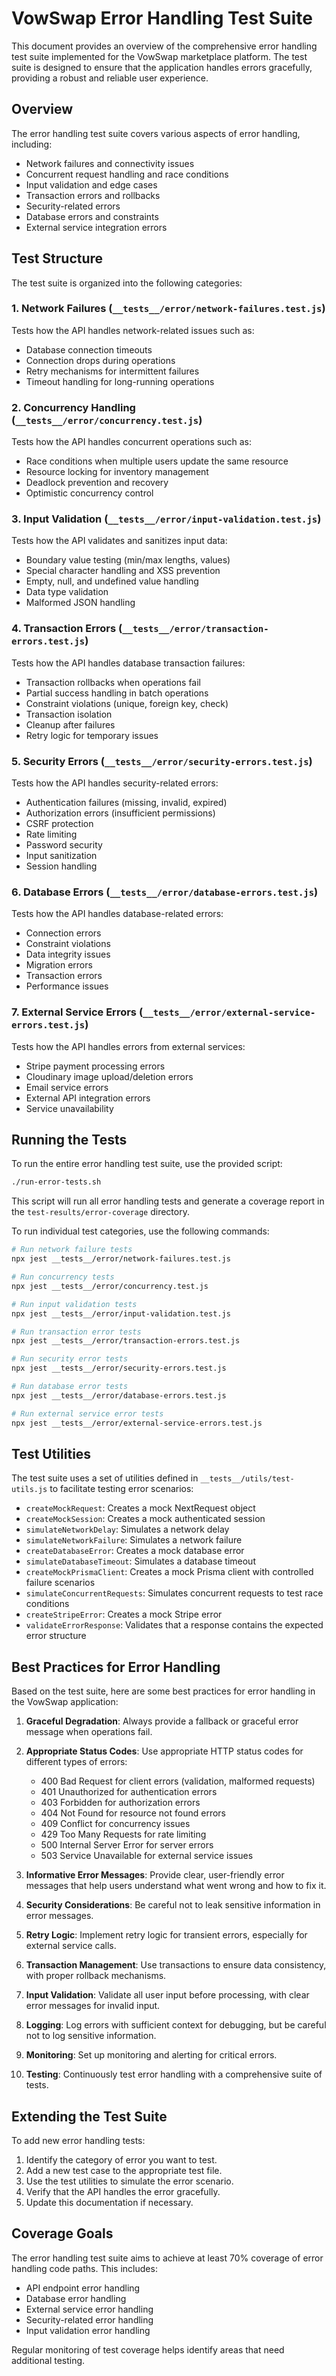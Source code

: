 # VowSwap Error Handling Test Suite

This document provides an overview of the comprehensive error handling test suite implemented for the VowSwap marketplace platform. The test suite is designed to ensure that the application handles errors gracefully, providing a robust and reliable user experience.

## Overview

The error handling test suite covers various aspects of error handling, including:

- Network failures and connectivity issues
- Concurrent request handling and race conditions
- Input validation and edge cases
- Transaction errors and rollbacks
- Security-related errors
- Database errors and constraints
- External service integration errors

## Test Structure

The test suite is organized into the following categories:

### 1. Network Failures (`__tests__/error/network-failures.test.js`)

Tests how the API handles network-related issues such as:
- Database connection timeouts
- Connection drops during operations
- Retry mechanisms for intermittent failures
- Timeout handling for long-running operations

### 2. Concurrency Handling (`__tests__/error/concurrency.test.js`)

Tests how the API handles concurrent operations such as:
- Race conditions when multiple users update the same resource
- Resource locking for inventory management
- Deadlock prevention and recovery
- Optimistic concurrency control

### 3. Input Validation (`__tests__/error/input-validation.test.js`)

Tests how the API validates and sanitizes input data:
- Boundary value testing (min/max lengths, values)
- Special character handling and XSS prevention
- Empty, null, and undefined value handling
- Data type validation
- Malformed JSON handling

### 4. Transaction Errors (`__tests__/error/transaction-errors.test.js`)

Tests how the API handles database transaction failures:
- Transaction rollbacks when operations fail
- Partial success handling in batch operations
- Constraint violations (unique, foreign key, check)
- Transaction isolation
- Cleanup after failures
- Retry logic for temporary issues

### 5. Security Errors (`__tests__/error/security-errors.test.js`)

Tests how the API handles security-related errors:
- Authentication failures (missing, invalid, expired)
- Authorization errors (insufficient permissions)
- CSRF protection
- Rate limiting
- Password security
- Input sanitization
- Session handling

### 6. Database Errors (`__tests__/error/database-errors.test.js`)

Tests how the API handles database-related errors:
- Connection errors
- Constraint violations
- Data integrity issues
- Migration errors
- Transaction errors
- Performance issues

### 7. External Service Errors (`__tests__/error/external-service-errors.test.js`)

Tests how the API handles errors from external services:
- Stripe payment processing errors
- Cloudinary image upload/deletion errors
- Email service errors
- External API integration errors
- Service unavailability

## Running the Tests

To run the entire error handling test suite, use the provided script:

```bash
./run-error-tests.sh
```

This script will run all error handling tests and generate a coverage report in the `test-results/error-coverage` directory.

To run individual test categories, use the following commands:

```bash
# Run network failure tests
npx jest __tests__/error/network-failures.test.js

# Run concurrency tests
npx jest __tests__/error/concurrency.test.js

# Run input validation tests
npx jest __tests__/error/input-validation.test.js

# Run transaction error tests
npx jest __tests__/error/transaction-errors.test.js

# Run security error tests
npx jest __tests__/error/security-errors.test.js

# Run database error tests
npx jest __tests__/error/database-errors.test.js

# Run external service error tests
npx jest __tests__/error/external-service-errors.test.js
```

## Test Utilities

The test suite uses a set of utilities defined in `__tests__/utils/test-utils.js` to facilitate testing error scenarios:

- `createMockRequest`: Creates a mock NextRequest object
- `createMockSession`: Creates a mock authenticated session
- `simulateNetworkDelay`: Simulates a network delay
- `simulateNetworkFailure`: Simulates a network failure
- `createDatabaseError`: Creates a mock database error
- `simulateDatabaseTimeout`: Simulates a database timeout
- `createMockPrismaClient`: Creates a mock Prisma client with controlled failure scenarios
- `simulateConcurrentRequests`: Simulates concurrent requests to test race conditions
- `createStripeError`: Creates a mock Stripe error
- `validateErrorResponse`: Validates that a response contains the expected error structure

## Best Practices for Error Handling

Based on the test suite, here are some best practices for error handling in the VowSwap application:

1. **Graceful Degradation**: Always provide a fallback or graceful error message when operations fail.

2. **Appropriate Status Codes**: Use appropriate HTTP status codes for different types of errors:
   - 400 Bad Request for client errors (validation, malformed requests)
   - 401 Unauthorized for authentication errors
   - 403 Forbidden for authorization errors
   - 404 Not Found for resource not found errors
   - 409 Conflict for concurrency issues
   - 429 Too Many Requests for rate limiting
   - 500 Internal Server Error for server errors
   - 503 Service Unavailable for external service issues

3. **Informative Error Messages**: Provide clear, user-friendly error messages that help users understand what went wrong and how to fix it.

4. **Security Considerations**: Be careful not to leak sensitive information in error messages.

5. **Retry Logic**: Implement retry logic for transient errors, especially for external service calls.

6. **Transaction Management**: Use transactions to ensure data consistency, with proper rollback mechanisms.

7. **Input Validation**: Validate all user input before processing, with clear error messages for invalid input.

8. **Logging**: Log errors with sufficient context for debugging, but be careful not to log sensitive information.

9. **Monitoring**: Set up monitoring and alerting for critical errors.

10. **Testing**: Continuously test error handling with a comprehensive suite of tests.

## Extending the Test Suite

To add new error handling tests:

1. Identify the category of error you want to test.
2. Add a new test case to the appropriate test file.
3. Use the test utilities to simulate the error scenario.
4. Verify that the API handles the error gracefully.
5. Update this documentation if necessary.

## Coverage Goals

The error handling test suite aims to achieve at least 70% coverage of error handling code paths. This includes:

- API endpoint error handling
- Database error handling
- External service error handling
- Security-related error handling
- Input validation error handling

Regular monitoring of test coverage helps identify areas that need additional testing.
